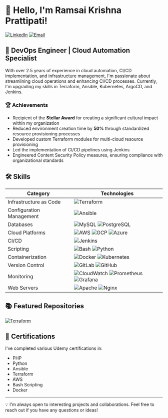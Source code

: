 # 👋 Hello, I'm Ramsai Krishna Prattipati!

[![LinkedIn](https://img.shields.io/badge/LinkedIn-Connect-blue)](https://www.linkedin.com/in/ramsai-krishna-prattipati-50322218b)
[![Email](https://img.shields.io/badge/Email-Contact-red)](mailto:ramsaikcp@gmail.com)

## 🚀 DevOps Engineer | Cloud Automation Specialist

With over 2.5 years of experience in cloud automation, CI/CD implementation, and infrastructure management, I'm passionate about streamlining cloud operations and enhancing CI/CD processes. Currently, I'm upgrading my skills in Terraform, Ansible, Kubernetes, ArgoCD, and Jenkins.

### 🏆 Achievements
- Recipient of the **Stellar Award** for creating a significant cultural impact within my organization
- Reduced environment creation time by **50%** through standardized resource provisioning processes
- Developed custom Terraform modules for multi-cloud resource provisioning
- Led the implementation of CI/CD pipelines using Jenkins
- Engineered Content Security Policy measures, ensuring compliance with organizational standards

## 🛠️ Skills

| Category | Technologies |
|----------|--------------|
| Infrastructure as Code | ![Terraform](https://img.shields.io/badge/Terraform-7B42BC?style=flat&logo=terraform&logoColor=white) |
| Configuration Management | ![Ansible](https://img.shields.io/badge/Ansible-EE0000?style=flat&logo=ansible&logoColor=white) |
| Databases | ![MySQL](https://img.shields.io/badge/MySQL-4479A1?style=flat&logo=mysql&logoColor=white) ![PostgreSQL](https://img.shields.io/badge/PostgreSQL-336791?style=flat&logo=postgresql&logoColor=white) |
| Cloud Platforms | ![AWS](https://img.shields.io/badge/AWS-232F3E?style=flat&logo=amazon-aws&logoColor=white) ![GCP](https://img.shields.io/badge/GCP-4285F4?style=flat&logo=google-cloud&logoColor=white) ![Azure](https://img.shields.io/badge/Azure-0089D6?style=flat&logo=microsoft-azure&logoColor=white) |
| CI/CD | ![Jenkins](https://img.shields.io/badge/Jenkins-D24939?style=flat&logo=jenkins&logoColor=white) |
| Scripting | ![Bash](https://img.shields.io/badge/Bash-4EAA25?style=flat&logo=gnu-bash&logoColor=white) ![Python](https://img.shields.io/badge/Python-3776AB?style=flat&logo=python&logoColor=white) |
| Containerization | ![Docker](https://img.shields.io/badge/Docker-2496ED?style=flat&logo=docker&logoColor=white) ![Kubernetes](https://img.shields.io/badge/Kubernetes-326CE5?style=flat&logo=kubernetes&logoColor=white) |
| Version Control | ![GitLab](https://img.shields.io/badge/GitLab-FCA121?style=flat&logo=gitlab&logoColor=white) ![GitHub](https://img.shields.io/badge/GitHub-181717?style=flat&logo=github&logoColor=white) |
| Monitoring | ![CloudWatch](https://img.shields.io/badge/CloudWatch-FF4F8B?style=flat&logo=amazon-cloudwatch&logoColor=white) ![Prometheus](https://img.shields.io/badge/Prometheus-E6522C?style=flat&logo=prometheus&logoColor=white) ![Grafana](https://img.shields.io/badge/Grafana-F46800?style=flat&logo=grafana&logoColor=white) |
| Web Servers | ![Apache](https://img.shields.io/badge/Apache-D22128?style=flat&logo=apache&logoColor=white) ![Nginx](https://img.shields.io/badge/Nginx-009639?style=flat&logo=nginx&logoColor=white) |

## 📚 Featured Repositories

[![Terraform](https://img.shields.io/badge/Terraform-Repository-7B42BC?style=for-the-badge&logo=terraform&logoColor=white)](https://github.com/ramsaikrishnap/terraform)

## 📜 Certifications

I've completed various Udemy certifications in:
- PHP
- Python
- Ansible
- Terraform
- AWS
- Bash Scripting
- Docker

---

💡 I'm always open to interesting projects and collaborations. Feel free to reach out if you have any questions or ideas!
